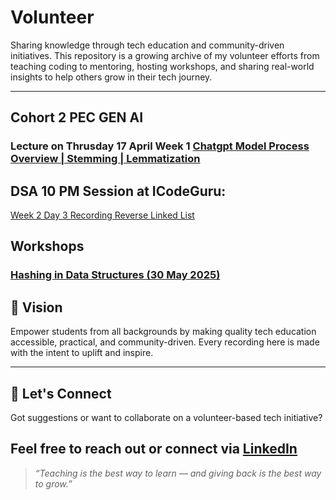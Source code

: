 # Volunteer

Sharing knowledge through tech education and community-driven initiatives. This repository is a growing archive of my volunteer efforts from teaching coding to mentoring, hosting workshops, and sharing real-world insights to help others grow in their tech journey.

---
## Cohort 2 PEC GEN AI
### Lecture on Thrusday 17 April Week 1 [Chatgpt Model Process Overview | Stemming | Lemmatization](https://www.youtube.com/live/fr_gCCFTvGM?si=fbWpje70vHkGFlA1)
## DSA 10 PM Session at ICodeGuru:
[Week 2 Day 3 Recording Reverse Linked List](https://www.facebook.com/iCodeguru/videos/9698182506927309/)

## Workshops

### [Hashing in Data Structures (30 May 2025)](https://www.facebook.com/share/v/1NtroRQUXE/)

## 🎯 Vision

Empower students from all backgrounds by making quality tech education accessible, practical, and community-driven. Every recording here is made with the intent to uplift and inspire.

---

## 🤝 Let's Connect

Got suggestions or want to collaborate on a volunteer-based tech initiative? 

Feel free to reach out or connect via [LinkedIn](https://www.linkedin.com/in/moaviahassan)
---

> *“Teaching is the best way to learn — and giving back is the best way to grow.”*
